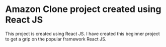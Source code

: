 # Amazon Clone project created using React JS

This project is created using React JS. I have created this beginner project to get a grip on the
popular framework React JS.
